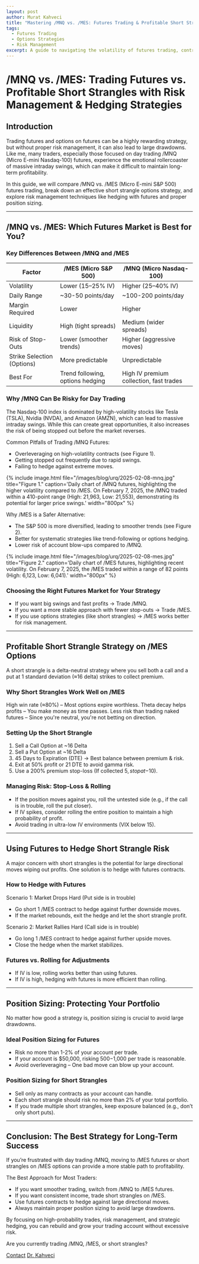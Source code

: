 ```yaml
---
layout: post
author: Murat Kahveci
title: "Mastering /MNQ vs. /MES: Futures Trading & Profitable Short Strangle Strategies with Risk Management"
tags:
  - Futures Trading
  - Options Strategies
  - Risk Management
excerpt: A guide to navigating the volatility of futures trading, contrasting /MNQ and /MES, and detailing a profitable short strangle options strategy with essential risk management techniques.
---
```


# /MNQ vs. /MES: Trading Futures vs. Profitable Short Strangles with Risk Management & Hedging Strategies

## Introduction

Trading futures and options on futures can be a highly rewarding strategy, but without proper risk management, it can also lead to large drawdowns. Like me, many traders, especially those focused on day trading /MNQ (Micro E-mini Nasdaq-100) futures, experience the emotional rollercoaster of massive intraday swings, which can make it difficult to maintain long-term profitability. 

In this guide, we will compare /MNQ vs. /MES (Micro E-mini S&P 500) futures trading, break down an effective short strangle options strategy, and explore risk management techniques like hedging with futures and proper position sizing.

---

## /MNQ vs. /MES: Which Futures Market is Best for You?

### Key Differences Between /MNQ and /MES

| Factor | /MES (Micro S&P 500) | /MNQ (Micro Nasdaq-100) |
|---|---|---|
| Volatility | Lower (15–25% IV) | Higher (25–40% IV) |
| Daily Range | ~30-50 points/day | ~100-200 points/day |
| Margin Required | Lower | Higher |
| Liquidity | High (tight spreads) | Medium (wider spreads) |
| Risk of Stop-Outs | Lower (smoother trends) | Higher (aggressive moves) |
| Strike Selection (Options) | More predictable | Unpredictable |
| Best For | Trend following, options hedging | High IV premium collection, fast trades |

### Why /MNQ Can Be Risky for Day Trading
The Nasdaq-100 index is dominated by high-volatility stocks like Tesla (TSLA), Nvidia (NVDA), and Amazon (AMZN), which can lead to massive intraday swings. While this can create great opportunities, it also increases the risk of being stopped out before the market reverses.

Common Pitfalls of Trading /MNQ Futures:
- Overleveraging on high-volatility contracts (see Figure 1).
- Getting stopped out frequently due to rapid swings.
- Failing to hedge against extreme moves.

{% include image.html
file="/images/blog/urq/2025-02-08-mnq.jpg"
title="Figure 1."
caption='Daily chart of /MNQ futures, highlighting the higher volatility compared to /MES. On February 7, 2025, the /MNQ traded within a 410-point range (High: 21,963, Low: 21,553), demonstrating its potential for larger price swings.'
width="800px"
%}

Why /MES is a Safer Alternative:
- The S&P 500 is more diversified, leading to smoother trends (see Figure 2).
- Better for systematic strategies like trend-following or options hedging.
- Lower risk of account blow-ups compared to /MNQ.

{% include image.html
file="/images/blog/urq/2025-02-08-mes.jpg"
title="Figure 2."
caption='Daily chart of /MES futures, highlighting recent volatility. On February 7, 2025, the /MES traded within a range of 82 points (High: 6,123, Low: 6,041).'
width="800px"
%}

### Choosing the Right Futures Market for Your Strategy
- If you want big swings and fast profits → Trade /MNQ.
- If you want a more stable approach with fewer stop-outs → Trade /MES.
- If you use options strategies (like short strangles) → /MES works better for risk management.

---

## Profitable Short Strangle Strategy on /MES Options

A short strangle is a delta-neutral strategy where you sell both a call and a put at 1 standard deviation (≈16 delta) strikes to collect premium.

### Why Short Strangles Work Well on /MES
High win rate (≈80%) – Most options expire worthless.
Theta decay helps profits – You make money as time passes.
Less risk than trading naked futures – Since you're neutral, you're not betting on direction.

### Setting Up the Short Strangle
1. Sell a Call Option at ~16 Delta
2. Sell a Put Option at ~16 Delta
3. 45 Days to Expiration (DTE) → Best balance between premium & risk.
4. Exit at 50% profit or 21 DTE to avoid gamma risk.
5. Use a 200% premium stop-loss (If collected $5, stop at -$10).

### Managing Risk: Stop-Loss & Rolling
- If the position moves against you, roll the untested side (e.g., if the call is in trouble, roll the put closer).
- If IV spikes, consider rolling the entire position to maintain a high probability of profit.
- Avoid trading in ultra-low IV environments (VIX below 15).

---

## Using Futures to Hedge Short Strangle Risk

A major concern with short strangles is the potential for large directional moves wiping out profits. One solution is to hedge with futures contracts.

### How to Hedge with Futures
Scenario 1: Market Drops Hard (Put side is in trouble)
- Go short 1 /MES contract to hedge against further downside moves.
- If the market rebounds, exit the hedge and let the short strangle profit.

Scenario 2: Market Rallies Hard (Call side is in trouble)
- Go long 1 /MES contract to hedge against further upside moves.
- Close the hedge when the market stabilizes.

### Futures vs. Rolling for Adjustments
- If IV is low, rolling works better than using futures.
- If IV is high, hedging with futures is more efficient than rolling.

---

## Position Sizing: Protecting Your Portfolio

No matter how good a strategy is, position sizing is crucial to avoid large drawdowns.

### Ideal Position Sizing for Futures
- Risk no more than 1-2% of your account per trade.
- If your account is $50,000, risking $500-$1,000 per trade is reasonable.
- Avoid overleveraging – One bad move can blow up your account.

### Position Sizing for Short Strangles
- Sell only as many contracts as your account can handle.
- Each short strangle should risk no more than 2% of your total portfolio.
- If you trade multiple short strangles, keep exposure balanced (e.g., don’t only short puts).

---

## Conclusion: The Best Strategy for Long-Term Success

If you’re frustrated with day trading /MNQ, moving to /MES futures or short strangles on /MES options can provide a more stable path to profitability.

The Best Approach for Most Traders:
- If you want smoother trading, switch from /MNQ to /MES futures.
- If you want consistent income, trade short strangles on /MES.
- Use futures contracts to hedge against large directional moves.
- Always maintain proper position sizing to avoid large drawdowns.

By focusing on high-probability trades, risk management, and strategic hedging, you can rebuild and grow your trading account without excessive risk.

Are you currently trading /MNQ, /MES, or short strangles?

<a href="/contact" class="btn btn-outline-primary"><i class="fas fa-envelope"></i> Contact</a>
<a href="/murat" class="btn btn-outline-secondary"><i class="fas fa-user-graduate"></i> Dr. Kahveci</a>